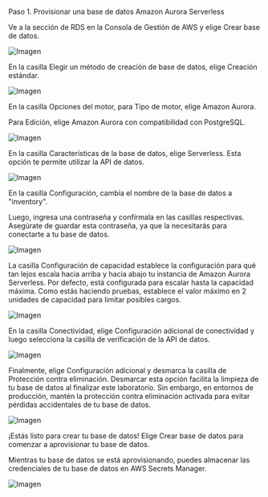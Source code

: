 Paso 1. Provisionar una base de datos Amazon Aurora Serverless

Ve a la sección de RDS en la Consola de Gestión de AWS y elige Crear base de datos.

![Imagen](enlace)

En la casilla Elegir un método de creación de base de datos, elige Creación estándar.

![Imagen](enlace)

En la casilla Opciones del motor, para Tipo de motor, elige Amazon Aurora.

Para Edición, elige Amazon Aurora con compatibilidad con PostgreSQL.

![Imagen](enlace)

En la casilla Características de la base de datos, elige Serverless. Esta opción te permite utilizar la API de datos.

![Imagen](enlace)

En la casilla Configuración, cambia el nombre de la base de datos a "inventory".

Luego, ingresa una contraseña y confírmala en las casillas respectivas. Asegúrate de guardar esta contraseña, ya que la necesitarás para conectarte a tu base de datos.

![Imagen](enlace)

La casilla Configuración de capacidad establece la configuración para qué tan lejos escala hacia arriba y hacia abajo tu instancia de Amazon Aurora Serverless. Por defecto, está configurada para escalar hasta la capacidad máxima. Como estás haciendo pruebas, establece el valor máximo en 2 unidades de capacidad para limitar posibles cargos.

![Imagen](enlace)

En la casilla Conectividad, elige Configuración adicional de conectividad y luego selecciona la casilla de verificación de la API de datos.

![Imagen](enlace)

Finalmente, elige Configuración adicional y desmarca la casilla de Protección contra eliminación. Desmarcar esta opción facilita la limpieza de tu base de datos al finalizar este laboratorio. Sin embargo, en entornos de producción, mantén la protección contra eliminación activada para evitar pérdidas accidentales de tu base de datos.

![Imagen](enlace)

¡Estás listo para crear tu base de datos! Elige Crear base de datos para comenzar a aprovisionar tu base de datos.

Mientras tu base de datos se está aprovisionando, puedes almacenar las credenciales de tu base de datos en AWS Secrets Manager.

![Imagen](enlace)
